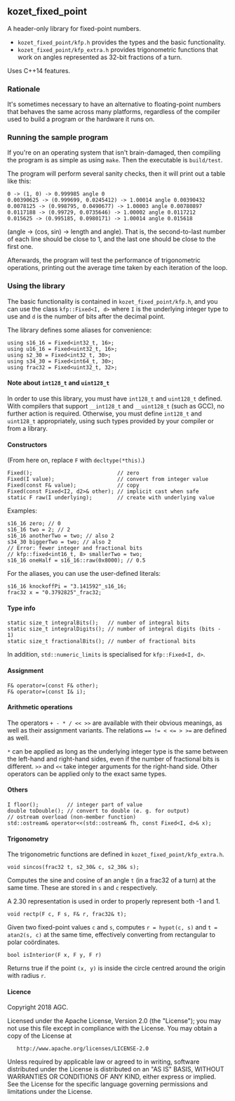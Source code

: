 ## kozet_fixed_point

A header-only library for fixed-point numbers.

* `kozet_fixed_point/kfp.h` provides the types and the basic functionality.
* `kozet_fixed_point/kfp_extra.h` provides trigonometric functions that work
  on angles represented as 32-bit fractions of a turn.

Uses C++14 features.

### Rationale

It's sometimes necessary to have an alternative to floating-point numbers
that behaves the same across many platforms, regardless of the compiler used
to build a program or the hardware it runs on.

### Running the sample program

If you're on an operating system that isn't brain-damaged, then compiling the
program is as simple as using `make`. Then the executable is `build/test`.

The program will perform several sanity checks, then it will print out a
table like this:

    0 -> (1, 0) -> 0.999985 angle 0
    0.00390625 -> (0.999699, 0.0245412) -> 1.00014 angle 0.00390432
    0.0078125 -> (0.998795, 0.0490677) -> 1.00003 angle 0.00780897
    0.0117188 -> (0.99729, 0.0735646) -> 1.00002 angle 0.0117212
    0.015625 -> (0.995185, 0.0980171) -> 1.00014 angle 0.015618

(angle → (cos, sin) → length and angle). That is, the second-to-last number
of each line should be close to 1, and the last one should be close to the
first one.

Afterwards, the program will test the performance of trigonometric
operations, printing out the average time taken by each iteration of the
loop.

### Using the library

The basic functionality is contained in `kozet_fixed_point/kfp.h`, and you
can use the class `kfp::Fixed<I, d>` where `I` is the underlying integer
type to use and `d` is the number of bits after the decimal point.

The library defines some aliases for convenience:

    using s16_16 = Fixed<int32_t, 16>;
    using u16_16 = Fixed<uint32_t, 16>;
    using s2_30 = Fixed<int32_t, 30>;
    using s34_30 = Fixed<int64_t, 30>;
    using frac32 = Fixed<uint32_t, 32>;

#### Note about `int128_t` and `uint128_t`

In order to use this library, you must have `int128_t` and `uint128_t`
defined. With compilers that support `__int128_t` and `__uint128_t` (such as
GCC), no further action is required. Otherwise, you must define `int128_t`
and `uint128_t` appropriately, using such types provided by your compiler
or from a library.

#### Constructors

(From here on, replace `F` with `decltype(*this)`.)

    Fixed();                           // zero
    Fixed(I value);                    // convert from integer value
    Fixed(const F& value);             // copy
    Fixed(const Fixed<I2, d2>& other); // implicit cast when safe
    static F raw(I underlying);        // create with underlying value

Examples:

    s16_16 zero; // 0
    s16_16 two = 2; // 2
    s16_16 anotherTwo = two; // also 2
    s34_30 biggerTwo = two; // also 2
    // Error: fewer integer and fractional bits
    // kfp::fixed<int16_t, 8> smallerTwo = two;
    s16_16 oneHalf = s16_16::raw(0x8000); // 0.5

For the aliases, you can use the user-defined literals:

    s16_16 knockoffPi = "3.141592"_s16_16;
    frac32 x = "0.3792825"_frac32;

#### Type info

    static size_t integralBits();   // number of integral bits
    static size_t integralDigits(); // number of integral digits (bits - 1)
    static size_t fractionalBits(); // number of fractional bits

In addition, `std::numeric_limits` is specialised for `kfp::Fixed<I, d>`.

#### Assignment

    F& operator=(const F& other);
    F& operator=(const I& i);

#### Arithmetic operations

The operators `+ - * / << >>` are available with their obvious meanings,
as well as their assignment variants. The relations `== != < <= > >=` are
defined as well.

`*` can be applied as long as the underlying integer type is the same between
the left-hand and right-hand sides, even if the number of fractional bits
is different. `>>` and `<<` take integer arguments for the right-hand side.
Other operators can be applied only to the exact same types.

#### Others

    I floor();         // integer part of value
    double toDouble(); // convert to double (e. g. for output)
    // ostream overload (non-member function)
    std::ostream& operator<<(std::ostream& fh, const Fixed<I, d>& x);

#### Trigonometry

The trigonometric functions are defined in `kozet_fixed_point/kfp_extra.h`.

    void sincos(frac32 t, s2_30& c, s2_30& s);

Computes the sine and cosine of an angle `t` (in a frac32 of a turn) at the
same time. These are stored in `s` and `c` respectively.

A 2.30 representation is used in order to properly represent both -1 and 1.

    void rectp(F c, F s, F& r, frac32& t);

Given two fixed-point values `c` and `s`, computes `r = hypot(c, s)` and
`t = atan2(s, c)` at the same time, effectively converting from rectangular
to polar coördinates.

    bool isInterior(F x, F y, F r)

Returns true if the point `(x, y)` is inside the circle centred around the
origin with radius `r`.

#### Licence

   Copyright 2018 AGC.

   Licensed under the Apache License, Version 2.0 (the "License");
   you may not use this file except in compliance with the License.
   You may obtain a copy of the License at

       http://www.apache.org/licenses/LICENSE-2.0

   Unless required by applicable law or agreed to in writing, software
   distributed under the License is distributed on an "AS IS" BASIS,
   WITHOUT WARRANTIES OR CONDITIONS OF ANY KIND, either express or implied.
   See the License for the specific language governing permissions and
   limitations under the License.